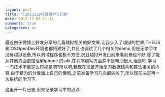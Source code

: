 ```yaml
---
layout: post
title: "[20131124]近期学习计划"
date: 2013-12-03 11:12
comments: true
categories: os
---
```

最近由于微博上好友分享的几篇越狱相关的好文章,让我步入了越狱的世界,THEOS和IOSOpenDev环境也都搭建好了,并且也调试了几个相关的demo,但是无奈手中没有越狱设备,所以调试程序也极不方便,况且越狱开发目前来看前景也不好,除了能从其他方面更加理解iphone 的sdk,在程序编写方面并不是帮助很大,但是吧,学习一门技术不能这么短视是吧?所以吧,我现在准备开始复习数据结构和算法相关的内容,由于精力的分散加上自己的懒惰,之前准备学习几次都失败了,所以现在决定再一次系统的学习下.

这里开一片日志,用来记录学习中的点滴.